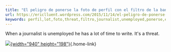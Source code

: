 ```yaml
---
title: "El peligro de ponerse la foto de perfil con el filtro de la bandera francesa"
url: https://ericlluent.wordpress.com/2015/11/14/el-peligro-de-ponerse-la-foto-de-perfil-con-el-filtro-de-la-bandera-francesa/
keywords: perfil,lot,foto,threat,filtro,journalist,unemployed,ponerse,el,francesa,peligro,bandera,write
---
```

When a journalist is unemployed he has a lot of time to write. It\'s a threat.

[![](https://ericlluent.files.wordpress.com/2011/11/cropped-noves-3-3231.jpg){width="940" height="198"}](https://ericlluent.wordpress.com/ "My Way, el blog d'Èric Lluent"){.home-link}
